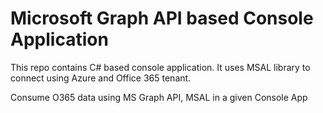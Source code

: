 # Microsoft Graph API based Console Application

This repo contains C# based console application. It uses MSAL library to connect using Azure and Office 365 tenant.

Consume O365 data using MS Graph API, MSAL in a given Console App

